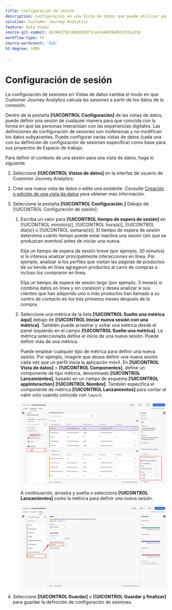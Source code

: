 ```yaml
---
title: Configuración de sesión
description: Configuración en una Vista de datos que puede utilizar para definir la duración de una sesión y el activador para iniciar una nueva
solution: Customer Journey Analytics
feature: Data Views
source-git-commit: bb2061f9119b8391bf3cedce4029685537d1e239
workflow-type: ht
source-wordcount: '422'
ht-degree: 100%

---
```



# Configuración de sesión

La configuración de sesiones en Vistas de datos cambia el modo en que Customer Journey Analytics calcula las sesiones a partir de los datos de la conexión.

Dentro de la pestaña **[!UICONTROL Configuración]** de las vistas de datos, puede definir una sesión de cualquier manera para que coincida con la forma en que las personas interactúan con las experiencias digitales. Las definiciones de configuración de sesiones son inofensivas y no modifican los datos subyacentes. Puede configurar varias vistas de datos (cada una con su definición de configuración de sesiones específica) como base para sus proyectos de Espacio de trabajo.

Para definir el contexto de una sesión para una vista de datos, haga lo siguiente:

1. Seleccione **[!UICONTROL Vistas de datos]** en la interfaz de usuario de Customer Journey Analytics.

2. Cree una nueva vista de datos o edite una existente. Consulte [Creación o edición de una vista de datos](create-dataview.md) para obtener más información.

3. Seleccione la pestaña **[!UICONTROL Configuración.]** Debajo de [!UICONTROL Configuración de sesión]:

   1. Escriba un valor para **[!UICONTROL tiempo de espera de sesión]** en [!UICONTROL minuto(s)], [!UICONTROL hora(s)], [!UICONTROL día(s)] o [!UICONTROL semana(s)]. El tiempo de espera de sesión determina cuánto tiempo puede estar inactiva una sesión (sin que se produzcan eventos) antes de iniciar una nueva.

      Elija un tiempo de espera de sesión breve (por ejemplo, 30 minutos) si le interesa analizar principalmente interacciones en línea. Por ejemplo, analizar si los perfiles que visitan las páginas de productos de su tienda en línea agregaron productos al carro de compras o incluso los compraron en línea.

      Elija un tiempo de espera de sesión largo (por ejemplo, 3 meses) si combina datos en línea y sin conexión y desea analizar si sus clientes que han adquirido uno o más productos han llamado a su centro de contacto en los tres primeros meses después de la compra.


   2. Seleccione una métrica de la lista **[!UICONTROL Suelte una métrica aquí]** debajo de **[!UICONTROL Iniciar nueva sesión con una métrica]**. También puede arrastrar y soltar una métrica desde el panel izquierdo en el campo **[!UICONTROL Suelte una métrica]**. La métrica seleccionada define el inicio de una nueva sesión. Puede definir más de una métrica.

      Puede emplear cualquier tipo de métrica para definir una nueva sesión. Por ejemplo, imagine que desea definir una nueva sesión cada vez que un perfil inicia la aplicación móvil. En **[!UICONTROL Vista de datos]** > **[!UICONTROL Componentes]**, define un componente de tipo métrica, denominado **[!UICONTROL Lanzamientos]**, basado en un campo de esquema **[!UICONTROL appInteraction]** **[!UICONTROL Nombre]**. También especifica el componente de métrica **[!UICONTROL Lanzamientos]** para contar el valor solo cuando coincida con `launch`.

      ![Lanzamientos del componente de métrica de interacción de aplicación](assets/component-launches.png)

      A continuación, arrastra y suelta o selecciona **[!UICONTROL Lanzamientos]** como la métrica para definir una nueva sesión.

      ![Lanzamientos de configuración de sesión](assets/session-settings-launches-metric.png)



4. Seleccione **[!UICONTROL Guardar]** o **[!UICONTROL Guardar y finalizar]** para guardar la definición de configuración de sesiones.

